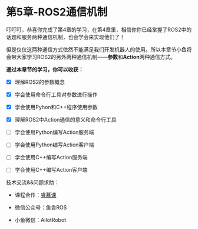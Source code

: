 # 第5章-ROS2通信机制

叮叮叮，恭喜你完成了第4章的学习，在第4章里，相信你你已经掌握了ROS2中的话题和服务两种通信机制，也会学会来实现他们了！

但是仅仅这两种通信方式依然不能满足我们开发机器人的使用。所以本章节小鱼将会带大家学习ROS2的另外两种通信机制——**参数**和**Action**两种通信方式。



**通过本章节的学习，你可以收获：**

- [x] 理解ROS2的参数概念
- [x] 学会使用命令行工具对参数进行操作
- [x] 学会使用Pyhon和C++程序使用参数
- [x] 理解ROS2中Action通信的意义和命令行工具
- [ ] 学会使用Python编写Action服务端
- [ ] 学会使用Python编写Action客户端
- [ ] 学会使用C++编写Action服务端
- [ ] 学会使用C++编写Action客户端







技术交流&&问题求助：

- 课程合作：[睿慕课](https://www.aiimooc.com/mall/preshow-htm-itemid-705.html)

- 微信公众号：鱼香ROS

- 小鱼微信：AiIotRobot




